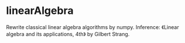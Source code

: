 # linearAlgebra
Rewrite classical linear algebra algorithms by numpy.
Inference: 《Linear algebra and its applications, 4th》 by Gilbert Strang.

